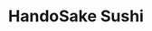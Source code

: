 ---
layout: place
title: HandoSake Sushi
permalink: /utah/salt-lake-city/handosake-sushi.html
stateAbbr: UT
stateName: Utah
cityName: Salt Lake City
seo:
  type: restaurant
  links: https://handosake.com/
place_id: ChIJL830sJb1UocRE_Hnh_RBybE
photos:
  - name: >-
      places/ChIJL830sJb1UocRE_Hnh_RBybE/photos/AeeoHcJGTa_zuJEMVzgSQmTZc9pFuNNNewlVHRyOeT-ZZF9fhfZr1HoGu56oTe32LddBpcElBM6UG7GSU_0DHdvngjwmbONwQn51P5XS8chyoHUEb2noKKljkUTXnU3j91I-W1f0ywcBfAhgFwdnT9oZ3o_YBqSvO2JtSPyLPqcmEnJhMyPDYXdUlrRdEO8CJkXq6JX4xrwvbsPKJYpejfb6PvlMvFV9T93IpNFNpQBKo1g_VlI5SK9NOEUjhgNo0Jrq0FY4WUgwMVBHI21tV_2e05qjVg6hUeCI1-yymVBe1Ei1pA
    widthPx: 4800
    heightPx: 3201
    authorAttributions:
      - displayName: HandoSake Sushi
        uri: https://maps.google.com/maps/contrib/112509703435201571229
        photoUri: >-
          https://lh3.googleusercontent.com/a-/ALV-UjUQG1_o_TxnxxjlJJ5VAKNtTxiZvN5-3hNwqLnOn5Mzk5HFraA=s100-p-k-no-mo
    flagContentUri: >-
      https://www.google.com/local/imagery/report/?cb_client=maps_api_places.places_api&image_key=!1e10!2sAF1QipO4kX-datVNyqhentTL9z0cyA2lBbdNcybEukPa&hl=en-US
    googleMapsUri: >-
      https://www.google.com/maps/place//data=!3m4!1e2!3m2!1sAF1QipO4kX-datVNyqhentTL9z0cyA2lBbdNcybEukPa!2e10!4m2!3m1!1s0x8752f596b0f4cd2f:0xb1c941f487e7f113
  - name: >-
      places/ChIJL830sJb1UocRE_Hnh_RBybE/photos/AeeoHcJvzTNGQBJ7mM8qwVco-HHw5vIf-2B_xytMoNY0g5mH6cEEzeLLnpiSeJ29Rj1d2S_9XM1usOmsqx5ZNkjlPPTUFXFWnPNHiPOZvcMno5HxxKUfTNvkrMmQ67M2Je9lhBBHpXjCtuPUK5wZKM_LsQaGlrSzaQXyqFb1ezGZghUor5cdQDcff7NdIijXkJxeXoxWqgcvFesDddiZ3HY3VDckEVlETfO9PgleBUFFNO2pkf77F_l1QYAqESI2pZdC8lsboNniD7Opes9yfMjReBJf9Rh8HfH2JTZRyKiFDpnbBQ
    widthPx: 3078
    heightPx: 1731
    authorAttributions:
      - displayName: HandoSake Sushi
        uri: https://maps.google.com/maps/contrib/112509703435201571229
        photoUri: >-
          https://lh3.googleusercontent.com/a-/ALV-UjUQG1_o_TxnxxjlJJ5VAKNtTxiZvN5-3hNwqLnOn5Mzk5HFraA=s100-p-k-no-mo
    flagContentUri: >-
      https://www.google.com/local/imagery/report/?cb_client=maps_api_places.places_api&image_key=!1e10!2sAF1QipO1k5c8VKuKFsQA3xc1nnS4ZejBmqJ76nNxsu3W&hl=en-US
    googleMapsUri: >-
      https://www.google.com/maps/place//data=!3m4!1e2!3m2!1sAF1QipO1k5c8VKuKFsQA3xc1nnS4ZejBmqJ76nNxsu3W!2e10!4m2!3m1!1s0x8752f596b0f4cd2f:0xb1c941f487e7f113
  - name: >-
      places/ChIJL830sJb1UocRE_Hnh_RBybE/photos/AeeoHcLEGAAls8vXnvaWxBzBmVWy7uEnegV6ELCnFlJBDM4X73NmNIbceYFvBgqNlfUzE3Yr_jWEWc1icz19w0jbrIezFl1pMJ7XA_FVzFntDQiZ6Vo2JBY-61Xq-6xh6dTT-HOiCHwn8E-j-TlZPtM3-vcytfHTzVpB-aQinLNVimeX7ZeZFtf63uRMgVvPhOz2vuDwBQoKQpMhg5cnJM38GVjlIOj8he_je57LdkMElE71LXsdAp9PKSCvymc6vxt8hAACgIu4qXlpz6uyxTJ_1xY9QVA1TdAh28rAES54K3UJrg
    widthPx: 3840
    heightPx: 4800
    authorAttributions:
      - displayName: HandoSake Sushi
        uri: https://maps.google.com/maps/contrib/112509703435201571229
        photoUri: >-
          https://lh3.googleusercontent.com/a-/ALV-UjUQG1_o_TxnxxjlJJ5VAKNtTxiZvN5-3hNwqLnOn5Mzk5HFraA=s100-p-k-no-mo
    flagContentUri: >-
      https://www.google.com/local/imagery/report/?cb_client=maps_api_places.places_api&image_key=!1e10!2sAF1QipO8Pv03yWmb00yfDfyfttAiAfo7CJRnld2Un5Df&hl=en-US
    googleMapsUri: >-
      https://www.google.com/maps/place//data=!3m4!1e2!3m2!1sAF1QipO8Pv03yWmb00yfDfyfttAiAfo7CJRnld2Un5Df!2e10!4m2!3m1!1s0x8752f596b0f4cd2f:0xb1c941f487e7f113
  - name: >-
      places/ChIJL830sJb1UocRE_Hnh_RBybE/photos/AeeoHcImUZb_vF18FuL-SKF1_-3fetjFQhkRburmEaDBmhF31OGdyiaRnxu7fnGwXeIdeylgTI6-8oBDJC6evC4147K2eIswfegEAHfhmQ4csAWnh0qh3yRamGnRyrV2pgpSRoMUdqkETY8LL8vpKFYQKC4plhB8SUhj4GwlwddOvZeji92-_1no_0P8ZLHQegt7KN3gaPsHLjQR8xWK7x0GF9THJB6A-WdrB3zlzktEv9M1EpVUwvXhWd0lBLXWQGkQj_Z7nOZl5f1KObFvsxz9AbbTHyNq-A_mynXPMXNx4jBv5w
    widthPx: 3840
    heightPx: 4800
    authorAttributions:
      - displayName: HandoSake Sushi
        uri: https://maps.google.com/maps/contrib/112509703435201571229
        photoUri: >-
          https://lh3.googleusercontent.com/a-/ALV-UjUQG1_o_TxnxxjlJJ5VAKNtTxiZvN5-3hNwqLnOn5Mzk5HFraA=s100-p-k-no-mo
    flagContentUri: >-
      https://www.google.com/local/imagery/report/?cb_client=maps_api_places.places_api&image_key=!1e10!2sAF1QipO8kpmnbqqimiEyM8dGcwVgV-45kuBNvebjRA66&hl=en-US
    googleMapsUri: >-
      https://www.google.com/maps/place//data=!3m4!1e2!3m2!1sAF1QipO8kpmnbqqimiEyM8dGcwVgV-45kuBNvebjRA66!2e10!4m2!3m1!1s0x8752f596b0f4cd2f:0xb1c941f487e7f113
  - name: >-
      places/ChIJL830sJb1UocRE_Hnh_RBybE/photos/AeeoHcL5nW92RchHCeAj6Kp9HMM_euA0JSBPL2sk6Wm9bZ8DcP0b2SSo802Sng85YVnVfCMn8Ow6EhKuUP7DW50nFChAUcxwP9D1Tvu-QHGGFPX9Lh-138XQjix7Q63arHq36a_6juaMizSi7PMmiHzeaq2eK7F7307uAeIZNcIxKbvzT0DWrVPfEOPffoiZYEfZ6pgJwlXRDbqex_3aW5tHezRipE3ly425O-mYt3CPGrpy0QemZ-4e2EHZvAEv_aA7W0Evd2YnjC2b6pfbOvK0jECPJo4atidfxrYhJpuM97ObqA
    widthPx: 1179
    heightPx: 806
    authorAttributions:
      - displayName: HandoSake Sushi
        uri: https://maps.google.com/maps/contrib/112509703435201571229
        photoUri: >-
          https://lh3.googleusercontent.com/a-/ALV-UjUQG1_o_TxnxxjlJJ5VAKNtTxiZvN5-3hNwqLnOn5Mzk5HFraA=s100-p-k-no-mo
    flagContentUri: >-
      https://www.google.com/local/imagery/report/?cb_client=maps_api_places.places_api&image_key=!1e10!2sAF1QipO49KjcPk5mjgASSS6YbIC-N-XFA1FcormGYYzn&hl=en-US
    googleMapsUri: >-
      https://www.google.com/maps/place//data=!3m4!1e2!3m2!1sAF1QipO49KjcPk5mjgASSS6YbIC-N-XFA1FcormGYYzn!2e10!4m2!3m1!1s0x8752f596b0f4cd2f:0xb1c941f487e7f113
  - name: >-
      places/ChIJL830sJb1UocRE_Hnh_RBybE/photos/AeeoHcIhm2ks3a9McA0dL8WaLu3lNNi2YLdvj1uI7l0fMlgJISlH1nRv9hdSh4VPt9CfrTi7d_jpai2jk1JDXF0jtnytaSm6SvhXmzz4WhrkXlGCJEAnQ9PnPyBHvmsthEqLarbP8YEFyH8Wy2RV8tTL2uiHeRoLS0rAn4wcbXOXVQkmUNshHoFLRboIxs2Q-K5HBB5sTOyaXhV5w1szEOORhZxu7UKH0f2hQ6aLHOOpLR6Yvm_jBfEo-8-nhbUoos4Kpbb2LGOQGHPnyPCOMZVfcHumMx373JVxQXnDzqz-tRDj6g
    widthPx: 4800
    heightPx: 4800
    authorAttributions:
      - displayName: HandoSake Sushi
        uri: https://maps.google.com/maps/contrib/112509703435201571229
        photoUri: >-
          https://lh3.googleusercontent.com/a-/ALV-UjUQG1_o_TxnxxjlJJ5VAKNtTxiZvN5-3hNwqLnOn5Mzk5HFraA=s100-p-k-no-mo
    flagContentUri: >-
      https://www.google.com/local/imagery/report/?cb_client=maps_api_places.places_api&image_key=!1e10!2sAF1QipMDELTYicNdNArjjHk9AKHujjQoCfMrcS6pSeEV&hl=en-US
    googleMapsUri: >-
      https://www.google.com/maps/place//data=!3m4!1e2!3m2!1sAF1QipMDELTYicNdNArjjHk9AKHujjQoCfMrcS6pSeEV!2e10!4m2!3m1!1s0x8752f596b0f4cd2f:0xb1c941f487e7f113
  - name: >-
      places/ChIJL830sJb1UocRE_Hnh_RBybE/photos/AeeoHcIKbjeJn_N93UuEBEe6pXHgOOeoaSoOObhL5ghWmGVlAxenAfBNqdZxRUTNJ3ZqEpKnJRc7gpSJ_E1IFDDouyqLyBNjjOmzLixor7hz7HKD63bHFwNW9wJuaLHc_idZD46Tp36Dvjv8qVmeA-AWWX7fcuf9hBsNm-M9UfZLaplj-GHH4KRmE8eVanhpPec85SqTl5PZ0ALnCAqn_JkMsTkxVTUT7v7IDVzcBR2ETUZOov7Q3GrFO-mwXk4C2CBxKsM68TxT_9oSWIvCLauOf1vA1ncDfCF-PFoyC8YGBvXgYw
    widthPx: 4800
    heightPx: 3200
    authorAttributions:
      - displayName: HandoSake Sushi
        uri: https://maps.google.com/maps/contrib/112509703435201571229
        photoUri: >-
          https://lh3.googleusercontent.com/a-/ALV-UjUQG1_o_TxnxxjlJJ5VAKNtTxiZvN5-3hNwqLnOn5Mzk5HFraA=s100-p-k-no-mo
    flagContentUri: >-
      https://www.google.com/local/imagery/report/?cb_client=maps_api_places.places_api&image_key=!1e10!2sAF1QipPPBhwZT5dpMfqTpm4QVTfYuYpZau3fl-tHFibA&hl=en-US
    googleMapsUri: >-
      https://www.google.com/maps/place//data=!3m4!1e2!3m2!1sAF1QipPPBhwZT5dpMfqTpm4QVTfYuYpZau3fl-tHFibA!2e10!4m2!3m1!1s0x8752f596b0f4cd2f:0xb1c941f487e7f113
  - name: >-
      places/ChIJL830sJb1UocRE_Hnh_RBybE/photos/AeeoHcI5P9wzcr_xGlL9PhHzGHch7qSc_ldGUaRRQL1kAfVYatZqP8ElzHi8pdXdu96FuCzd3qTSjIHFnLfH1gB6Q9eLLainuyq1PToK4GVntGN3-pxHY0GXDZYP5dZJv6ij8VJEY07XBvWBPelhmcRA2uhNEheIofEq2Bc_XlxoGQjAXaRoTdpuws9wagRrXuZrLL_Tt3cxuqkSwPcAYl82lnpsyLpOyQDtUHRH7E2J0mNhABO6Ea4mrpWnXzOKR9cyMX9_dHiom_yuSM7b-NISQI1M_xU3esJkSiUzLW9h-VMhHBgSXCz9MgVGHyrmRV6doknl5nXsmc7veWTK9uph5_KXb_rfhK7qg-HAHSUeNWtfek1ixwtRLf0cFnTjhYRCgRONoop9BXsenuCguPDUE1AtDLinL55eJ6qCsw5AHJmN9g
    widthPx: 4000
    heightPx: 3000
    authorAttributions:
      - displayName: Brian Blodgett
        uri: https://maps.google.com/maps/contrib/102916837013732524159
        photoUri: >-
          https://lh3.googleusercontent.com/a-/ALV-UjUsdCMgSSSIt5K10OKgi_KQBx9xaB6gxnQy7ZNDLIEP6rir7c4=s100-p-k-no-mo
    flagContentUri: >-
      https://www.google.com/local/imagery/report/?cb_client=maps_api_places.places_api&image_key=!1e10!2sCIHM0ogKEICAgICvheO7dg&hl=en-US
    googleMapsUri: >-
      https://www.google.com/maps/place//data=!3m4!1e2!3m2!1sCIHM0ogKEICAgICvheO7dg!2e10!4m2!3m1!1s0x8752f596b0f4cd2f:0xb1c941f487e7f113
  - name: >-
      places/ChIJL830sJb1UocRE_Hnh_RBybE/photos/AeeoHcKcKr9CArBy0fOXsU2-VCIFSwxkAekoDCUkfDHKkSssjJ2D_yU_pRWTMtPYVJkXkCWI7yfYbUC0IjTP51e2m2QPbY9xgAgUGrw9Sq1FXXW_N_GfHV02mGQa9hMLddcnxL0_2XovGoX-jjGEPcIY3MhyilAzOrsWR4Su5z-7lwaMDnew2oNXeL3V-QjOFj9Rx173ULzA_gkI3yksq4pZekWJfOmx-QgHWpU7oJw9DM4ARDFMeJINnVhxDBovRvG5ksEpZ8gfzgb2L54u4vB7A1luS1gKPIhCRWR_xspL1Bmw3g
    widthPx: 3428
    heightPx: 4800
    authorAttributions:
      - displayName: HandoSake Sushi
        uri: https://maps.google.com/maps/contrib/112509703435201571229
        photoUri: >-
          https://lh3.googleusercontent.com/a-/ALV-UjUQG1_o_TxnxxjlJJ5VAKNtTxiZvN5-3hNwqLnOn5Mzk5HFraA=s100-p-k-no-mo
    flagContentUri: >-
      https://www.google.com/local/imagery/report/?cb_client=maps_api_places.places_api&image_key=!1e10!2sAF1QipMUnGiQMAEq5w6LhRpI2VdYHqybgO0u9v9Pl9Sd&hl=en-US
    googleMapsUri: >-
      https://www.google.com/maps/place//data=!3m4!1e2!3m2!1sAF1QipMUnGiQMAEq5w6LhRpI2VdYHqybgO0u9v9Pl9Sd!2e10!4m2!3m1!1s0x8752f596b0f4cd2f:0xb1c941f487e7f113
  - name: >-
      places/ChIJL830sJb1UocRE_Hnh_RBybE/photos/AeeoHcLrQKBiVRky0mzHkouiMCc68agW70-3qWuRO9mHge_lucGVg5VUUNwFAjKsg-Vea72qrN086W_5Sez-vBs8Ibnr6HdJVasHAASaxc_n3EwGxbpajkSTxTFgETskelv08z0KmBaKZDyvKYeGlLGRhosPj8hGFqvfz9pOtFQ7yHpZL1p8jcSUxiD9pTEzqeOvtoeoRSHWW46kABZDaUN3v6L5hnfRf08CxfMCJAvunlXOTS7qUarAy9i6yYO7zmqn_AzVaa1n1PBTxVqn67Phrg8v8SBuLUjD7bXYJFY8E8jX922OWc0dIyWHLwMy2OkwlAODr6EpMj9Y18GS_lRPQ71-3YcX7J6YFEBC5u08-GVEEJKXaAm_nsGNXdgCH_MBT3C4kbdl1Xv7yxoqTNdvfLouOdJIRXS0gy8l94or7-KXug
    widthPx: 3600
    heightPx: 4800
    authorAttributions:
      - displayName: Maria Camila
        uri: https://maps.google.com/maps/contrib/102325895250829601184
        photoUri: >-
          https://lh3.googleusercontent.com/a-/ALV-UjVtSSe1rhMkyodrmm101ysLQ0CDyS18T16lsFBlif_GTFlfM1Zi=s100-p-k-no-mo
    flagContentUri: >-
      https://www.google.com/local/imagery/report/?cb_client=maps_api_places.places_api&image_key=!1e10!2sCIHM0ogKEICAgMDgiobGCQ&hl=en-US
    googleMapsUri: >-
      https://www.google.com/maps/place//data=!3m4!1e2!3m2!1sCIHM0ogKEICAgMDgiobGCQ!2e10!4m2!3m1!1s0x8752f596b0f4cd2f:0xb1c941f487e7f113
address: 222 S Main St, Salt Lake City, UT 84101, USA
street: 222 S Main St
city: Salt Lake City
state: UT
zip: '84101'
country: USA
neighborhood: Rio Grande
latitude: '40.764508'
longitude: '-111.891527'
accessibility_options:
  wheelchairAccessibleParking: true
  wheelchairAccessibleEntrance: true
  wheelchairAccessibleRestroom: true
  wheelchairAccessibleSeating: true
business_status: OPERATIONAL
name: HandoSake Sushi
google_maps_links:
  directionsUri: >-
    https://www.google.com/maps/dir//''/data=!4m7!4m6!1m1!4e2!1m2!1m1!1s0x8752f596b0f4cd2f:0xb1c941f487e7f113!3e0
  placeUri: https://maps.google.com/?cid=12810843133540036883
  writeAReviewUri: >-
    https://www.google.com/maps/place//data=!4m3!3m2!1s0x8752f596b0f4cd2f:0xb1c941f487e7f113!12e1
  reviewsUri: >-
    https://www.google.com/maps/place//data=!4m4!3m3!1s0x8752f596b0f4cd2f:0xb1c941f487e7f113!9m1!1b1
  photosUri: >-
    https://www.google.com/maps/place//data=!4m3!3m2!1s0x8752f596b0f4cd2f:0xb1c941f487e7f113!10e5
primary_type: Japanese Restaurant
opening_hours:
  openNow: true
  periods:
    - open:
        day: 1
        hour: 11
        minute: 0
      close:
        day: 1
        hour: 21
        minute: 0
    - open:
        day: 2
        hour: 11
        minute: 0
      close:
        day: 2
        hour: 21
        minute: 0
    - open:
        day: 3
        hour: 11
        minute: 0
      close:
        day: 3
        hour: 21
        minute: 0
    - open:
        day: 4
        hour: 11
        minute: 0
      close:
        day: 4
        hour: 21
        minute: 0
    - open:
        day: 5
        hour: 11
        minute: 0
      close:
        day: 5
        hour: 22
        minute: 0
    - open:
        day: 6
        hour: 11
        minute: 0
      close:
        day: 6
        hour: 22
        minute: 0
  weekdayDescriptions:
    - 'Monday: 11:00 AM – 9:00 PM'
    - 'Tuesday: 11:00 AM – 9:00 PM'
    - 'Wednesday: 11:00 AM – 9:00 PM'
    - 'Thursday: 11:00 AM – 9:00 PM'
    - 'Friday: 11:00 AM – 10:00 PM'
    - 'Saturday: 11:00 AM – 10:00 PM'
    - 'Sunday: Closed'
  nextCloseTime: '2025-05-04T04:00:00Z'
secondary_opening_hours:
  - openNow: true
    periods:
      - open:
          day: 1
          hour: 10
          minute: 45
        close:
          day: 1
          hour: 20
          minute: 0
      - open:
          day: 2
          hour: 10
          minute: 45
        close:
          day: 2
          hour: 20
          minute: 0
      - open:
          day: 3
          hour: 10
          minute: 45
        close:
          day: 3
          hour: 20
          minute: 0
      - open:
          day: 4
          hour: 10
          minute: 45
        close:
          day: 4
          hour: 20
          minute: 0
      - open:
          day: 5
          hour: 10
          minute: 45
        close:
          day: 5
          hour: 21
          minute: 0
      - open:
          day: 6
          hour: 10
          minute: 45
        close:
          day: 6
          hour: 21
          minute: 0
    weekdayDescriptions:
      - 'Monday: 10:45 AM – 8:00 PM'
      - 'Tuesday: 10:45 AM – 8:00 PM'
      - 'Wednesday: 10:45 AM – 8:00 PM'
      - 'Thursday: 10:45 AM – 8:00 PM'
      - 'Friday: 10:45 AM – 9:00 PM'
      - 'Saturday: 10:45 AM – 9:00 PM'
      - 'Sunday: Closed'
    secondaryHoursType: DELIVERY
    nextCloseTime: '2025-05-04T03:00:00Z'
  - openNow: true
    periods:
      - open:
          day: 1
          hour: 10
          minute: 45
        close:
          day: 1
          hour: 20
          minute: 0
      - open:
          day: 2
          hour: 10
          minute: 45
        close:
          day: 2
          hour: 20
          minute: 0
      - open:
          day: 3
          hour: 10
          minute: 45
        close:
          day: 3
          hour: 20
          minute: 0
      - open:
          day: 4
          hour: 10
          minute: 45
        close:
          day: 4
          hour: 20
          minute: 0
      - open:
          day: 5
          hour: 10
          minute: 45
        close:
          day: 5
          hour: 21
          minute: 0
      - open:
          day: 6
          hour: 10
          minute: 45
        close:
          day: 6
          hour: 17
          minute: 30
    weekdayDescriptions:
      - 'Monday: 10:45 AM – 8:00 PM'
      - 'Tuesday: 10:45 AM – 8:00 PM'
      - 'Wednesday: 10:45 AM – 8:00 PM'
      - 'Thursday: 10:45 AM – 8:00 PM'
      - 'Friday: 10:45 AM – 9:00 PM'
      - 'Saturday: 10:45 AM – 5:30 PM'
      - 'Sunday: Closed'
    secondaryHoursType: TAKEOUT
    nextCloseTime: '2025-05-03T23:30:00Z'
phone: (385) 295-4377
price_level: null
price_range: null
rating: '4.7'
rating_count: 387
website: https://handosake.com/
description: >-
  Experience HandoSake Sushi in Salt Lake City, UT$$$HandoSake Sushi in Salt
  Lake City, UT, stands out as a top-rated Japanese restaurant offering fresh
  and flavorful sushi options that appeal to locals and visitors searching for
  sushi near me. The spot features an inviting atmosphere with accessible
  entrances and seating, making it easy for everyone to enjoy a casual yet
  elegant dining experience focused on high-quality ingredients and creative
  rolls. Diners can savor a variety of hand rolls and appetizers, all prepared
  with attention to detail in a welcoming environment that's perfect for those
  exploring sushi restaurants in the area. With convenient hours including
  evenings and weekends, it's an ideal choice for anyone craving authentic
  Japanese flavors without the hassle. Plus, options like delivery and takeout
  add to its appeal for busy sushi enthusiasts.
generative_summary: >-
  Experience HandoSake Sushi in Salt Lake City, UT$$$HandoSake Sushi in Salt
  Lake City, UT, stands out as a top-rated Japanese restaurant offering fresh
  and flavorful sushi options that appeal to locals and visitors searching for
  sushi near me. The spot features an inviting atmosphere with accessible
  entrances and seating, making it easy for everyone to enjoy a casual yet
  elegant dining experience focused on high-quality ingredients and creative
  rolls. Diners can savor a variety of hand rolls and appetizers, all prepared
  with attention to detail in a welcoming environment that's perfect for those
  exploring sushi restaurants in the area. With convenient hours including
  evenings and weekends, it's an ideal choice for anyone craving authentic
  Japanese flavors without the hassle. Plus, options like delivery and takeout
  add to its appeal for busy sushi enthusiasts.
generative_disclosure: Summarized by AI using the Grok-3-Mini model.
reviews:
  - name: >-
      places/ChIJL830sJb1UocRE_Hnh_RBybE/reviews/ChdDSUhNMG9nS0VJQ0FnTURvcnBYa2xnRRAB
    relativePublishTimeDescription: a week ago
    rating: 5
    text:
      text: >-
        Really awesome sushi bar experience! Everything was delicious,
        especially the fresh nigiri!!!


        We started with the Rock Shrimp, wonton tacos, and crispy rice. Rock
        Shrimp were the fav!


        Then we had several hand rolls including the Lobster and negitoro.


        Nigiri I HiGHLY recommend the Torched Sablefish and the Hamachi with
        Ponzu.


        The Watermelon Marg was amazing and my friends enjoyed the Handosake Old
        Fashion
      languageCode: en
    originalText:
      text: >-
        Really awesome sushi bar experience! Everything was delicious,
        especially the fresh nigiri!!!


        We started with the Rock Shrimp, wonton tacos, and crispy rice. Rock
        Shrimp were the fav!


        Then we had several hand rolls including the Lobster and negitoro.


        Nigiri I HiGHLY recommend the Torched Sablefish and the Hamachi with
        Ponzu.


        The Watermelon Marg was amazing and my friends enjoyed the Handosake Old
        Fashion
      languageCode: en
    authorAttribution:
      displayName: K S
      uri: https://www.google.com/maps/contrib/107410187045620930328/reviews
      photoUri: >-
        https://lh3.googleusercontent.com/a/ACg8ocLbSm8ZUHcaOkLQTbJR1nRQBf8R73bacCqQD_aH0K6Afx9zOCuT=s128-c0x00000000-cc-rp-mo-ba4
    publishTime: '2025-04-25T02:29:48.601268Z'
    flagContentUri: >-
      https://www.google.com/local/review/rap/report?postId=ChdDSUhNMG9nS0VJQ0FnTURvcnBYa2xnRRAB&d=17924085&t=1
    googleMapsUri: >-
      https://www.google.com/maps/reviews/data=!4m6!14m5!1m4!2m3!1sChdDSUhNMG9nS0VJQ0FnTURvcnBYa2xnRRAB!2m1!1s0x8752f596b0f4cd2f:0xb1c941f487e7f113
  - name: >-
      places/ChIJL830sJb1UocRE_Hnh_RBybE/reviews/ChdDSUhNMG9nS0VJQ0FnTUNJLUpPSnF3RRAB
    relativePublishTimeDescription: a month ago
    rating: 5
    text:
      text: >-
        How lovely this place is! I and my partner found the place unexpectedly
        when we were looking for a restaurant for a dinner.


        They have a beautiful interior and amazing staffs. I’m unfortunately
        allergic to some of seafood that they adjusted my order that I was able
        to enjoy my dinner very well!


        I’m also very picky about seafood due to my allergy and usually not a
        big fan of spicy tuna fan because of texture of tuna that’s ground but
        they had big chunks of tuna that I actually enjoyed it a lot
        surprisingly. All the things I ordered were so great that I ended up
        eating too much lol.


        Rice was really well cooked and seaweed was very fresh and crisp. The
        chefs were so friendly and amazing for their sushi. I’m definitely
        coming back here when in town!
      languageCode: en
    originalText:
      text: >-
        How lovely this place is! I and my partner found the place unexpectedly
        when we were looking for a restaurant for a dinner.


        They have a beautiful interior and amazing staffs. I’m unfortunately
        allergic to some of seafood that they adjusted my order that I was able
        to enjoy my dinner very well!


        I’m also very picky about seafood due to my allergy and usually not a
        big fan of spicy tuna fan because of texture of tuna that’s ground but
        they had big chunks of tuna that I actually enjoyed it a lot
        surprisingly. All the things I ordered were so great that I ended up
        eating too much lol.


        Rice was really well cooked and seaweed was very fresh and crisp. The
        chefs were so friendly and amazing for their sushi. I’m definitely
        coming back here when in town!
      languageCode: en
    authorAttribution:
      displayName: Raehyeon Jeong (Rae)
      uri: https://www.google.com/maps/contrib/104307969484463123443/reviews
      photoUri: >-
        https://lh3.googleusercontent.com/a/ACg8ocJ_anIokT2uBoTsZRefc3E-akwTFUMecS0TAloK4VDp7mIV_JQ=s128-c0x00000000-cc-rp-mo-ba4
    publishTime: '2025-03-30T06:59:12.588818Z'
    flagContentUri: >-
      https://www.google.com/local/review/rap/report?postId=ChdDSUhNMG9nS0VJQ0FnTUNJLUpPSnF3RRAB&d=17924085&t=1
    googleMapsUri: >-
      https://www.google.com/maps/reviews/data=!4m6!14m5!1m4!2m3!1sChdDSUhNMG9nS0VJQ0FnTUNJLUpPSnF3RRAB!2m1!1s0x8752f596b0f4cd2f:0xb1c941f487e7f113
  - name: >-
      places/ChIJL830sJb1UocRE_Hnh_RBybE/reviews/ChZDSUhNMG9nS0VJQ0FnTUNnbk9DalN3EAE
    relativePublishTimeDescription: 2 months ago
    rating: 5
    text:
      text: >-
        Such a fun and laid back atmosphere. Easy going. Sat at the bar & Sendi
        prepared our food right in front of us with SUCH great care. The manager
        was also friendly and social! Went on a night where the owner (Jim)
        introduced himself, friendly as well!

        CANNOT go wrong here. The fish tastes SO fresh🤤
      languageCode: en
    originalText:
      text: >-
        Such a fun and laid back atmosphere. Easy going. Sat at the bar & Sendi
        prepared our food right in front of us with SUCH great care. The manager
        was also friendly and social! Went on a night where the owner (Jim)
        introduced himself, friendly as well!

        CANNOT go wrong here. The fish tastes SO fresh🤤
      languageCode: en
    authorAttribution:
      displayName: Victora Lasike
      uri: https://www.google.com/maps/contrib/106069060406912397792/reviews
      photoUri: >-
        https://lh3.googleusercontent.com/a-/ALV-UjU0RxokEyr-vlqdr6Y1QKAZ_HTXH6Pe9lqdbcIoU4Uue4aS56e5=s128-c0x00000000-cc-rp-mo
    publishTime: '2025-02-15T00:53:03.037194Z'
    flagContentUri: >-
      https://www.google.com/local/review/rap/report?postId=ChZDSUhNMG9nS0VJQ0FnTUNnbk9DalN3EAE&d=17924085&t=1
    googleMapsUri: >-
      https://www.google.com/maps/reviews/data=!4m6!14m5!1m4!2m3!1sChZDSUhNMG9nS0VJQ0FnTUNnbk9DalN3EAE!2m1!1s0x8752f596b0f4cd2f:0xb1c941f487e7f113
  - name: >-
      places/ChIJL830sJb1UocRE_Hnh_RBybE/reviews/ChZDSUhNMG9nS0VJQ0FnTUNvbi1fTllBEAE
    relativePublishTimeDescription: a week ago
    rating: 5
    text:
      text: >-
        Fish was fresh and delicious, got the toro special and it was fantastic.
        Everything was amazing, will definitely be back next time I’m in the
        area!
      languageCode: en
    originalText:
      text: >-
        Fish was fresh and delicious, got the toro special and it was fantastic.
        Everything was amazing, will definitely be back next time I’m in the
        area!
      languageCode: en
    authorAttribution:
      displayName: David Hymel
      uri: https://www.google.com/maps/contrib/102952368730233422215/reviews
      photoUri: >-
        https://lh3.googleusercontent.com/a-/ALV-UjXZmH2SbiSsWXq97uVMUrOmgApXkjz1azNRd5BzTcYukFEovh9u=s128-c0x00000000-cc-rp-mo-ba3
    publishTime: '2025-04-21T01:41:46.341101Z'
    flagContentUri: >-
      https://www.google.com/local/review/rap/report?postId=ChZDSUhNMG9nS0VJQ0FnTUNvbi1fTllBEAE&d=17924085&t=1
    googleMapsUri: >-
      https://www.google.com/maps/reviews/data=!4m6!14m5!1m4!2m3!1sChZDSUhNMG9nS0VJQ0FnTUNvbi1fTllBEAE!2m1!1s0x8752f596b0f4cd2f:0xb1c941f487e7f113
  - name: >-
      places/ChIJL830sJb1UocRE_Hnh_RBybE/reviews/ChZDSUhNMG9nS0VJQ0FnTUNnbkoySU1BEAE
    relativePublishTimeDescription: 2 months ago
    rating: 4
    text:
      text: >-
        We had a great experience tonight. We made the mistake of reserving our
        night for the 17th believing it was schedule the 14th for Valentines…
        somehow they made it work and squeezed us in without a reservation. They
        saved the night for sure! We loved the appetizer Rock Shrimp. It was
        quickly demonstrated that Handosake is going for a very natural,
        unaltered/artificial flavor experience. It would do well to have some
        salt or seasoning for the filet mignon or even some unagi sauce for
        rolls, but altogether we really enjoyed ourselves and finished with an
        great Matcha Crème brûlée (no it doesn’t taste like Matcha).
      languageCode: en
    originalText:
      text: >-
        We had a great experience tonight. We made the mistake of reserving our
        night for the 17th believing it was schedule the 14th for Valentines…
        somehow they made it work and squeezed us in without a reservation. They
        saved the night for sure! We loved the appetizer Rock Shrimp. It was
        quickly demonstrated that Handosake is going for a very natural,
        unaltered/artificial flavor experience. It would do well to have some
        salt or seasoning for the filet mignon or even some unagi sauce for
        rolls, but altogether we really enjoyed ourselves and finished with an
        great Matcha Crème brûlée (no it doesn’t taste like Matcha).
      languageCode: en
    authorAttribution:
      displayName: Ian
      uri: https://www.google.com/maps/contrib/108082083521724555745/reviews
      photoUri: >-
        https://lh3.googleusercontent.com/a-/ALV-UjU-0G4okJgCtIXq6l0alh7rswiPMJKwRiJFWtCCB0Ixr3rSUBYkhw=s128-c0x00000000-cc-rp-mo-ba3
    publishTime: '2025-02-15T02:30:03.989971Z'
    flagContentUri: >-
      https://www.google.com/local/review/rap/report?postId=ChZDSUhNMG9nS0VJQ0FnTUNnbkoySU1BEAE&d=17924085&t=1
    googleMapsUri: >-
      https://www.google.com/maps/reviews/data=!4m6!14m5!1m4!2m3!1sChZDSUhNMG9nS0VJQ0FnTUNnbkoySU1BEAE!2m1!1s0x8752f596b0f4cd2f:0xb1c941f487e7f113
review_summary: >-
  What Customers Are Buzzing About$$$Visitors to this sushi spot often highlight
  the incredibly fresh fish and tasty hand rolls, making it a go-to for anyone
  hunting for the best sushi near me with a laid-back vibe. Many appreciate the
  friendly service and well-cooked rice that elevate simple appetizers like rock
  shrimp into standout dishes, creating a consistently enjoyable meal. While
  most feedback praises the overall experience, a few note that certain items
  could use a bit more seasoning, but this doesn't detract from the fun
  atmosphere and great value. Overall, folks love how the place delivers on
  flavor and hospitality, encouraging repeat visits for Japanese-inspired eats.
  If you're in the mood for reliable, delicious sushi places near me, this
  location keeps things positive and satisfying for groups or solo diners alike.
review_disclosure: Summarized by AI using the Grok-3-Mini model.
parking_options:
  freeParkingLot: false
  paidParkingLot: true
  freeStreetParking: false
  paidStreetParking: true
  valetParking: false
  freeGarageParking: false
  paidGarageParking: true
payment_options:
  acceptsCreditCards: true
  acceptsDebitCards: true
  acceptsCashOnly: false
  acceptsNfc: false
allow_dogs: null
curbside_pickup: false
delivery: true
dine_in: true
good_for_children: true
good_for_groups: null
good_for_sports: false
live_music: true
menu_for_children: true
outdoor_seating: null
reservable: true
restroom: true
serves_beer: true
serves_breakfast: false
serves_brunch: false
serves_cocktails: true
serves_coffee: true
serves_dinner: true
serves_dessert: true
serves_lunch: true
serves_vegetarian_food: true
serves_wine: true
takeout: true
update_category: atmosphere
places_description: null

---